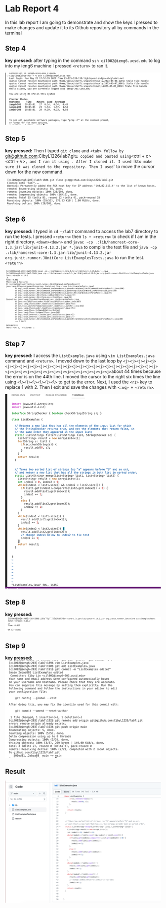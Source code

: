 # Lab Report 4
In this lab report I am going to demonstrate and show the keys I pressed to make changes and update it to its Github repository all by commands in the terminal
## Step 4

**key pressed:** after typing in the command `ssh cil002@ieng6.ucsd.edu` to log into my ieng6 machine I pressed `<return>` to ran it. 

![image](logintoieng6.png)



## Step 5

**key pressed:** Then I typed `git clone` and `<tab> follow by `git@github.com:CibyL1226/lab7.git` I copied and pasted using `<ctrl + c> <ctrl + v>`, and I ran it using `<return>`. After I cloned it. I used `ls` to make sure it was cloned to the repository. Then I used `<down><down>` to move the cursor down for the new command.
  
![image](clone_lab7.png)
  
## Step 6

**key pressed:** I typed in `cd ~/lab7` command to access the lab7 directory to run the tests. I pressed `<return>` then `ls + <return>` to check if I am in the right directory. `<down><down>` and `javac -cp .:lib/hamcrest-core-1.3.jar:lib/junit-4.13.2.jar *.java` to compile the test file and `java -cp .:lib/hamcrest-core-1.3.jar:lib/junit-4.13.2.jar org.junit.runner.JUnitCore ListExamplesTests.java` to run the test. `<return>`
  
![image](TestFailure.png)

## Step 7

**key pressed:** I access the `ListExample.java` using `vim ListExamples.java` command and `<return>`. I moved down to the last loop by `<j><j><j><j><j><j><j><j><j><j><j><j><j><j><j><j><j><j><j><j><j><j><j><j><j><j><j><j><j><j><j><j><j><j><j><j><j><j><j><j><j><j><j><j>`about 44 times because the error is on the 44th line. I moved the cursor to the right six times the line using `<l><l><l><l><l><l>` to get to the error. Next, I used the `<r1>` key to replace 1 with 2. Then I exit and save the changes with `<:wq> + <return>`.
  
![image](ListExamples.png)

 
## Step 8

**key pressed:** 
![image](TestWork.png)
  
## Step 9
**key pressed:**
![image](push_commit.png)

 

## Result 
![image](repo_changed.png)
